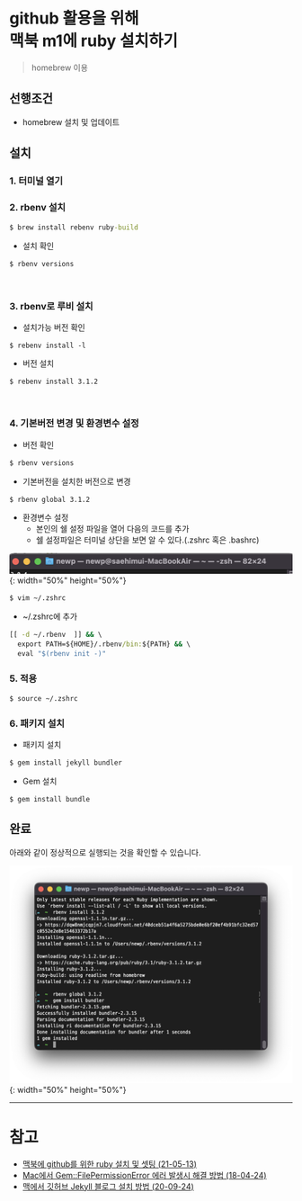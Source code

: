 # github 활용을 위해 <br>맥북 m1에 ruby 설치하기

> homebrew 이용

## 선행조건
- homebrew 설치 및 업데이트

## 설치
### 1. 터미널 열기
### 2. rbenv 설치
```cmd
$ brew install rebenv ruby-build
```
* 설치 확인
```cmd
$ rbenv versions
```

<br>

### 3. rbenv로 루비 설치
* 설치가능 버전 확인
```
$ rebenv install -l
```

* 버전 설치

```
$ rebenv install 3.1.2
```

<br>

### 4. 기본버전 변경 및 환경변수 설정
* 버전 확인
```cmd
$ rbenv versions
```
* 기본버전을 설치한 버전으로 변경
```cmd
$ rbenv global 3.1.2
```

* 환경변수 설정
    + 본인의 쉘 설정 파일을 열어 다음의 코드를 추가
    + 쉘 설정파일은 터미널 상단을 보면 알 수 있다.(.zshrc 혹은 .bashrc)
    
![](images/2022-06-15-11-02-56.png){: width="50%" height="50%"}
```cmd
$ vim ~/.zshrc
```

*  ~/.zshrc에 추가
```cmd
[[ -d ~/.rbenv  ]] && \
  export PATH=${HOME}/.rbenv/bin:${PATH} && \
  eval "$(rbenv init -)"
```

### 5. 적용

```cmd
$ source ~/.zshrc
```

### 6. 패키지 설치
* 패키지 설치
```cmd
$ gem install jekyll bundler
```

* Gem 설치
```
$ gem install bundle
```

## 완료
아래와 같이 정상적으로 실행되는 것을 확인할 수 있습니다.

![](images/2022-06-15-12-56-04.png){: width="50%" height="50%"}

---
# 참고
- [맥북에 github를 위한 ruby 설치 및 셋팅 (21-05-13)](https://europani.tistory.com/295)
- [Mac에서 Gem::FilePermissionError 에러 발생시 해결 방법 (18-04-24)](https://jojoldu.tistory.com/288)
- [맥에서 깃허브 Jekyll 블로그 설치 방법 (20-09-24)](https://qanondev.tistory.com/1)

